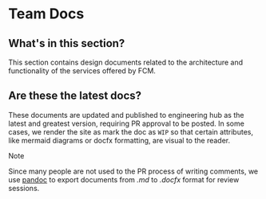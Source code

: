 # **Team Docs**

## What's in this section?

This section contains design documents related to the architecture and functionality of the services offered by FCM. 

## Are these the latest docs?

These documents are updated and published to engineering hub as the latest and greatest version, requiring PR approval to be posted. In some cases, we render the site as mark the doc as `WIP` so that certain attributes, like mermaid diagrams or docfx formatting, are visual to the reader.

>[!NOTE]
>Since many people are not used to the PR process of writing comments, we use [pandoc](https://pandoc.org/) to export documents from *.md* to *.docfx* format for review sessions.